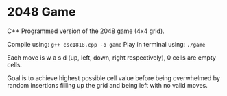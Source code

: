 # 2048 Game
C++ Programmed version of the 2048 game (4x4 grid). 

Compile using:
```g++ csc1818.cpp -o game```
Play in terminal using:
```./game```

Each move is w a s d (up, left, down, right respectively), 0 cells are empty cells. 

Goal is to achieve highest possible cell value before being overwhelmed by random insertions filling up the grid and being left with no valid moves.
